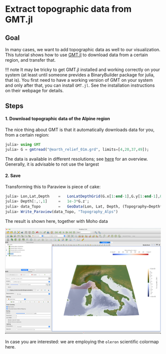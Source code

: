 # Extract topographic data from GMT.jl 

## Goal

In many cases, we want to add topographic data as well to our visualization. This tutorial shows how to use [GMT.jl](https://github.com/GenericMappingTools/GMT.jl) to download data from a certain region, and transfer that.

!!! note
    It may be tricky to get GMT.jl installed and working correctly on your system (at least until someone prevides a BinaryBuilder package for julia, that is). You first need to have a working version of GMT on your system and only after that, you can install `GMT.jl`. See the installation instructions on their webpage for details.


## Steps

#### 1. Download topographic data of the Alpine region

The nice thing about GMT is that it automatically downloads data for you, from a certain region:

```julia
julia> using GMT
julia> G = gmtread("@earth_relief_01m.grd", limits=[4,20,37,49]);
```
The data is available in different resolutions; see [here](http://gmt.soest.hawaii.edu/doc/latest/grdimage.html) for an overview. Generally, it is advisable to not use the largest 

#### 2. Save

Transforming this to Paraview is piece of cake:

```julia
julia> Lon,Lat,Depth    =   LonLatDepthGrid(G.x[1:end-1],G.y[1:end-1],0);
julia> Depth[:,:,1]     =   1e-3*G.z';
julia> data_Topo        =   GeoData(Lon, Lat, Depth, (Topography=Depth*km,))
julia> Write_Paraview(data_Topo, "Topography_Alps") 
```
The result is shown here, together with Moho data

![Tutorial_GMT_topography](../assets/img/Tutorial_GMT_topography.png)

In case you are interested: we are employing the `oleron` scientific colormap here.